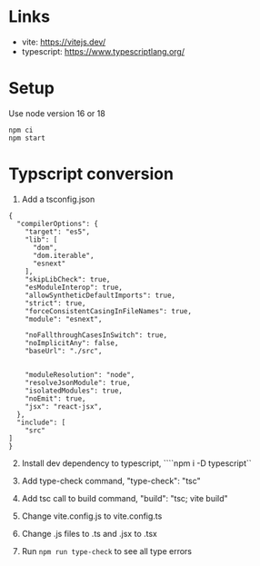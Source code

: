 

# Links 

* vite: https://vitejs.dev/
* typescript: https://www.typescriptlang.org/

# Setup 

Use node version 16 or 18

```
npm ci
npm start
```

# Typscript conversion

1. Add a tsconfig.json

```
{
  "compilerOptions": {
    "target": "es5",
    "lib": [
      "dom",
      "dom.iterable",
      "esnext"
    ],
    "skipLibCheck": true,
    "esModuleInterop": true,
    "allowSyntheticDefaultImports": true,
    "strict": true,
    "forceConsistentCasingInFileNames": true,
    "module": "esnext",
    
    "noFallthroughCasesInSwitch": true,
    "noImplicitAny": false,
    "baseUrl": "./src",

   
    "moduleResolution": "node",
    "resolveJsonModule": true,
    "isolatedModules": true,
    "noEmit": true,
    "jsx": "react-jsx",
  },
  "include": [
    "src"
]
}
```

2. Install dev dependency to typescript, ````npm i -D typescript``

3. Add type-check command, "type-check": "tsc"
3. Add tsc call to build command, "build": "tsc; vite build"

4. Change vite.config.js to vite.config.ts

5. Change .js files to .ts and .jsx to .tsx

6. Run ```npm run type-check``` to see all type errors